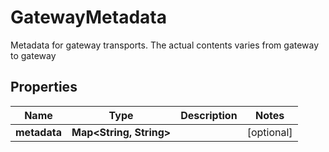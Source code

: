 

# GatewayMetadata

Metadata for gateway transports. The actual contents varies from gateway to gateway

## Properties

Name | Type | Description | Notes
------------ | ------------- | ------------- | -------------
**metadata** | **Map&lt;String, String&gt;** |  |  [optional]



